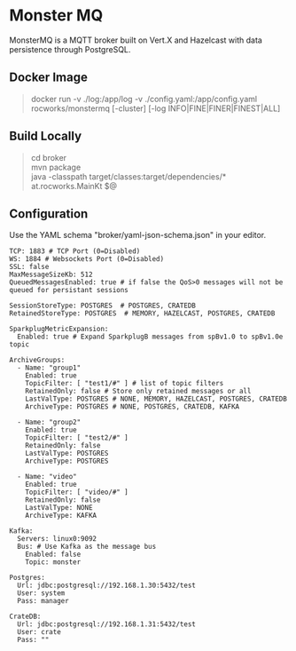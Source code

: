 # Monster MQ

MonsterMQ is a MQTT broker built on Vert.X and Hazelcast with data persistence through PostgreSQL. 

## Docker Image

> docker run -v ./log:/app/log -v ./config.yaml:/app/config.yaml rocworks/monstermq [-cluster] [-log INFO|FINE|FINER|FINEST|ALL]

## Build Locally 

> cd broker  
> mvn package  
> java -classpath target/classes:target/dependencies/* at.rocworks.MainKt $@  

## Configuration 

Use the YAML schema "broker/yaml-json-schema.json" in your editor.

```
TCP: 1883 # TCP Port (0=Disabled)
WS: 1884 # Websockets Port (0=Disabled)
SSL: false
MaxMessageSizeKb: 512
QueuedMessagesEnabled: true # if false the QoS>0 messages will not be queued for persistant sessions

SessionStoreType: POSTGRES  # POSTGRES, CRATEDB
RetainedStoreType: POSTGRES  # MEMORY, HAZELCAST, POSTGRES, CRATEDB

SparkplugMetricExpansion:
  Enabled: true # Expand SparkplugB messages from spBv1.0 to spBv1.0e topic

ArchiveGroups:
  - Name: "group1"
    Enabled: true
    TopicFilter: [ "test1/#" ] # list of topic filters 
    RetainedOnly: false # Store only retained messages or all
    LastValType: POSTGRES # NONE, MEMORY, HAZELCAST, POSTGRES, CRATEDB
    ArchiveType: POSTGRES # NONE, POSTGRES, CRATEDB, KAFKA

  - Name: "group2"
    Enabled: true
    TopicFilter: [ "test2/#" ]
    RetainedOnly: false
    LastValType: POSTGRES
    ArchiveType: POSTGRES

  - Name: "video"
    Enabled: true
    TopicFilter: [ "video/#" ]
    RetainedOnly: false
    LastValType: NONE
    ArchiveType: KAFKA

Kafka:
  Servers: linux0:9092
  Bus: # Use Kafka as the message bus
    Enabled: false
    Topic: monster

Postgres:
  Url: jdbc:postgresql://192.168.1.30:5432/test
  User: system
  Pass: manager

CrateDB:
  Url: jdbc:postgresql://192.168.1.31:5432/test
  User: crate
  Pass: ""

```






